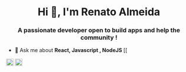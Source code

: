 <h1 align="center">Hi 👋, I'm Renato Almeida</h1>
<h3 align="center">A passionate developer open to build apps and help the community !</h3>

- 💬 Ask me about **React, Javascript , NodeJS**
[[


<a href="https://twitter.com/renato-mareque" target="blank"><img align="center" src="https://cdn.jsdelivr.net/npm/simple-icons@3.0.1/icons/twitter.svg" alt="renato-mareque" height="20" width="20" /></a>
<a href="https://linkedin.com/in/renato-mareque" target="blank"><img align="center" src="https://cdn.jsdelivr.net/npm/simple-icons@3.0.1/icons/linkedin.svg" alt="renato-mareque" height="20" width="20" /></a>
</p>
